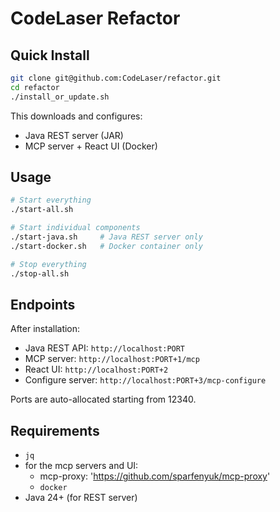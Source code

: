 CodeLaser Refactor
==================

## Quick Install

```bash
git clone git@github.com:CodeLaser/refactor.git
cd refactor
./install_or_update.sh
```

This downloads and configures:
- Java REST server (JAR)
- MCP server + React UI (Docker)

## Usage

```bash
# Start everything
./start-all.sh

# Start individual components  
./start-java.sh     # Java REST server only
./start-docker.sh   # Docker container only

# Stop everything
./stop-all.sh
```

## Endpoints

After installation:
- Java REST API: `http://localhost:PORT`
- MCP server: `http://localhost:PORT+1/mcp`
- React UI: `http://localhost:PORT+2`
- Configure server: `http://localhost:PORT+3/mcp-configure`

Ports are auto-allocated starting from 12340.

## Requirements

- `jq`
- for the mcp servers and UI:
  -  mcp-proxy: 'https://github.com/sparfenyuk/mcp-proxy' 
  - `docker`
- Java 24+ (for REST server)
